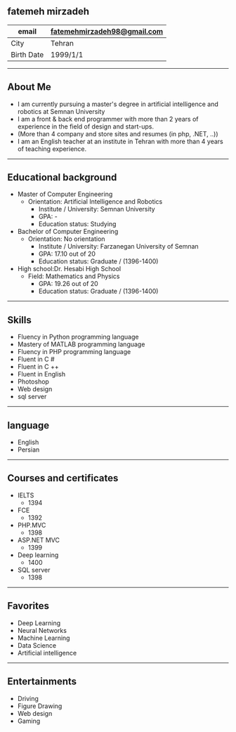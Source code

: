 fatemeh mirzadeh <br>
----------------------------------------------

|     email        |    fatemehmirzadeh98@gmail.com    |
|----------------- |------------------------------------| 
|     City    |        Tehran                            |   
|    Birth Date    |     1999/1/1                    | 

---------------------------------------------------

 About Me 
--------------------------------
* I am currently pursuing a master's degree in artificial intelligence and robotics at Semnan University
* I am a front & back end programmer with more than 2 years of experience in the field of design and start-ups.
*  (More than 4 company and store sites and resumes (in php, .NET, ..))
* I am an English teacher at an institute in Tehran with more than 4 years of teaching experience.

--------------------------------
 Educational background
-------------------------------
* Master of Computer Engineering
    * Orientation: Artificial Intelligence and Robotics
        * Institute / University: Semnan University
        *  GPA: -
        *  Education status: Studying
* Bachelor of Computer Engineering
   *  Orientation: No orientation
        *  Institute / University: Farzanegan University of Semnan
        *  GPA: 17.10 out of 20
        * Education status: Graduate / (1396-1400)
* High school:Dr. Hesabi High School
  * Field: Mathematics and Physics
       * GPA: 19.26 out of 20
       * Education status: Graduate / (1396-1400)
----------------------------------
Skills
-------------------------------
 * Fluency in Python programming language
 * Mastery of MATLAB programming language
 * Fluency in PHP programming language
 * Fluent in C #
 * Fluent in C ++
 * Fluent in English
 * Photoshop
 * Web design
 * sql server
--------------------------------------
language 
------------------------------------
 * English
 * Persian

 
---------------------------------------
Courses and certificates
-----------------------------------
* IELTS
    * 1394
* FCE
    * 1392
 * PHP.MVC
    * 1398 
* ASP.NET MVC
    * 1399
* Deep learning
    * 1400
* SQL server
    * 1398
   
-------------------------------------
Favorites
------------------------------------
* Deep Learning
* Neural Networks
* Machine Learning
* Data Science
* Artificial intelligence

------------------------------------------
Entertainments
--------------------------------------
* Driving
* Figure Drawing
* Web design
* Gaming

